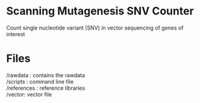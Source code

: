 # Scanning Mutagenesis SNV Counter

Count single nucleotide variant (SNV) in vector sequencing of genes of interest

# Files

/rawdata : contains the rawdata   
/scripts : command line file   
/references : reference libraries    
/vector: vector file       



